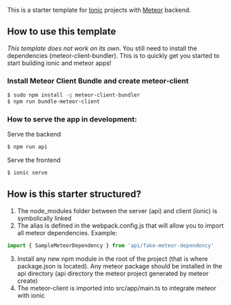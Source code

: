 This is a starter template for [Ionic](http://ionicframework.com/docs/) projects with [Meteor](http://docs.meteor.com/#/full/) backend.

## How to use this template

*This template does not work on its own*. You still need to install the dependencies (meteor-client-bundler). This is to quickly get you started to start building ionic and meteor apps!

### Install Meteor Client Bundle and create meteor-client

```bash
$ sudo npm install -g meteor-client-bundler
$ npm run bundle-meteor-client 
```


### How to serve the app in development:

Serve the backend
```bash
$ npm run api
```
Serve the frontend
```bash
$ ionic serve
```

## How is this starter structured?

1) The node_modules folder between the server (api) and client (ionic) is symbolically linked
2) The alias is defined in the webpack.config.js that will allow you to import all meteor dependencies. Example:
```javascript
import { SampleMeteorDependency } from 'api/fake-meteor-dependency'
```
3) Install any new npm module in the root of the project (that is where package.json is located). Any meteor package should be installed in the api directory (api directory the meteor project generated by meteor create)
4) The meteor-client is imported into src/app/main.ts to integrate meteor with ionic 


